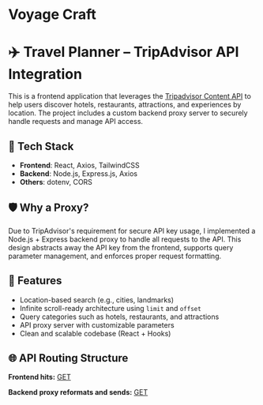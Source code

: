 # Voyage Craft

# ✈️ Travel Planner – TripAdvisor API Integration

This is a frontend application that leverages the [Tripadvisor Content API](https://developer-tripadvisor.com/content-api/) to help users discover hotels, restaurants, attractions, and experiences by location. The project includes a custom backend proxy server to securely handle requests and manage API access.

## 🔧 Tech Stack

- **Frontend**: React, Axios, TailwindCSS
- **Backend**: Node.js, Express.js, Axios
- **Others**: dotenv, CORS

## 🛡 Why a Proxy?

Due to TripAdvisor's requirement for secure API key usage, I implemented a Node.js + Express backend proxy to handle all requests to the API. This design abstracts away the API key from the frontend, supports query parameter management, and enforces proper request formatting.

## 🚀 Features

- Location-based search (e.g., cities, landmarks)
- Infinite scroll-ready architecture using `limit` and `offset`
- Query categories such as hotels, restaurants, and attractions
- API proxy server with customizable parameters
- Clean and scalable codebase (React + Hooks)

## 🌐 API Routing Structure

**Frontend hits:**
[GET](http://localhost:5000/api/tripadvisor/location/search?searchQuery=Nairobi&category=hotels)

**Backend proxy reformats and sends:**
[GET](https://api.content.tripadvisor.com/api/v1/location/search?key=API_KEY&searchQuery=Nairobi&category=hotels&limit=10&offset=0)
